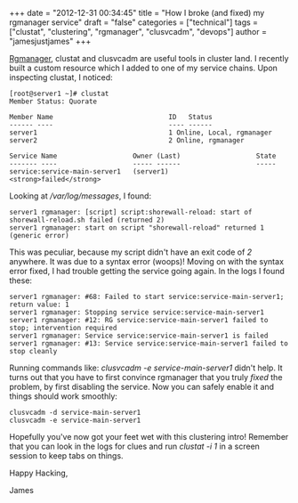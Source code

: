 +++
date = "2012-12-31 00:34:45"
title = "How I broke (and fixed) my rgmanager service"
draft = "false"
categories = ["technical"]
tags = ["clustat", "clustering", "rgmanager", "clusvcadm", "devops"]
author = "jamesjustjames"
+++

<a href="https://fedorahosted.org/cluster/wiki/RGManager">Rgmanager</a>, clustat and clusvcadm are useful tools in cluster land. I recently built a custom resource which I added to one of my service chains. Upon inspecting clustat, I noticed:
```
[root@server1 ~]# clustat
Member Status: Quorate

Member Name                             ID   Status
------ ----                             ---- ------
server1                                 1 Online, Local, rgmanager
server2                                 2 Online, rgmanager

Service Name                   Owner (Last)                   State
------- ----                   ----- ------                   -----
service:service-main-server1   (server1)                      <strong>failed</strong>

```
Looking at <em>/var/log/messages</em>, I found:
```
server1 rgmanager: [script] script:shorewall-reload: start of shorewall-reload.sh failed (returned 2)
server1 rgmanager: start on script "shorewall-reload" returned 1 (generic error)
```
This was peculiar, because my script didn't have an exit code of <em>2</em> anywhere. It was due to a syntax error (woops)! Moving on with the syntax error fixed, I had trouble getting the service going again. In the logs I found these:
```
server1 rgmanager: #68: Failed to start service:service-main-server1; return value: 1
server1 rgmanager: Stopping service service:service-main-server1
server1 rgmanager: #12: RG service:service-main-server1 failed to stop; intervention required
server1 rgmanager: Service service:service-main-server1 is failed
server1 rgmanager: #13: Service service:service-main-server1 failed to stop cleanly
```
Running commands like: <em>clusvcadm -e service-main-server1</em> didn't help. It turns out that you have to first convince rgmanager that you truly <em>fixed</em> the problem, by first disabling the service. Now you can safely enable it and things should work smoothly:
```
clusvcadm -d service-main-server1
clusvcadm -e service-main-server1
```
Hopefully you've now got your feet wet with this clustering intro! Remember that you can look in the logs for clues and run <em>clustat -i 1</em> in a screen session to keep tabs on things.

Happy Hacking,

James

&nbsp;

